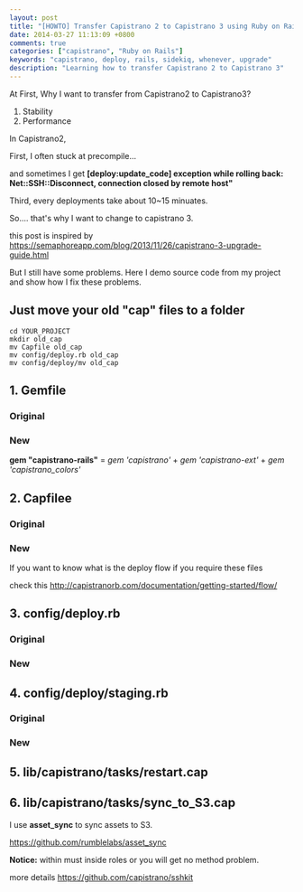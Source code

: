 ```yaml
---
layout: post
title: "[HOWTO] Transfer Capistrano 2 to Capistrano 3 using Ruby on Rails"
date: 2014-03-27 11:13:09 +0800
comments: true
categories: ["capistrano", "Ruby on Rails"]
keywords: "capistrano, deploy, rails, sidekiq, whenever, upgrade"
description: "Learning how to transfer Capistrano 2 to Capistrano 3"
---
```


At First, Why I want to transfer from Capistrano2 to Capistrano3?

1. Stability
2. Performance 

In Capistrano2, 

First, I often stuck at precompile... 

and sometimes I get **[deploy:update_code] exception while rolling back:
Net::SSH::Disconnect, connection closed by remote host"**

Third, every deployments take about 10~15 minuates.

So.... that's why I want to change to capistrano 3. 

<!--more-->

this post is inspired by
<https://semaphoreapp.com/blog/2013/11/26/capistrano-3-upgrade-guide.html>

But I still have some problems. Here I demo source code from my project
and show how I fix these problems.



## Just move your old "cap" files to a folder

    cd YOUR_PROJECT
    mkdir old_cap
    mv Capfile old_cap
    mv config/deploy.rb old_cap
    mv config/deploy/mv old_cap    

## 1. Gemfile

### Original 

<script src="https://gist.github.com/alChaCC/9799086.js"></script>


### New
<script src="https://gist.github.com/alChaCC/9799076.js"></script>

**gem "capistrano-rails"**  = *gem 'capistrano'* + *gem
'capistrano-ext'* + *gem 'capistrano_colors'*


## 2. Capfilee

### Original

<script src="https://gist.github.com/alChaCC/9799039.js"></script>

### New 
If you want to know what is the deploy flow if you require these files

check this <http://capistranorb.com/documentation/getting-started/flow/>

<script src="https://gist.github.com/alChaCC/9799057.js"></script>

## 3. config/deploy.rb

### Original
<script src="https://gist.github.com/alChaCC/9799134.js"></script>

### New
<script src="https://gist.github.com/alChaCC/9799113.js"></script>

## 4. config/deploy/staging.rb
### Original
<script src="https://gist.github.com/alChaCC/9799148.js"></script>
### New
<script src="https://gist.github.com/alChaCC/9799161.js"></script>
## 5. lib/capistrano/tasks/restart.cap
<script src="https://gist.github.com/alChaCC/9799192.js"></script>

## 6. lib/capistrano/tasks/sync_to_S3.cap
I use **asset_sync** to sync assets to S3.

<https://github.com/rumblelabs/asset_sync>

**Notice:** within must inside roles or you will get no method problem.

more details <https://github.com/capistrano/sshkit>



<script src="https://gist.github.com/alChaCC/9799214.js"></script>
